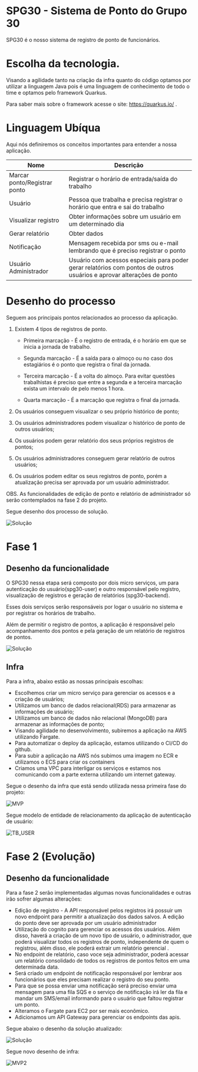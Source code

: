 # SPG30  - Sistema de Ponto do Grupo 30

SPG30 é o nosso sistema de registro de ponto de funcionários.

# Escolha da tecnologia. 

Visando a agilidade tanto na criação da infra quanto do código optamos por utilizar a linguagem Java pois é uma linguagem de conhecimento de todo o time e optamos pelo framework Quarkus. 

Para saber mais sobre o framework acesse o site: https://quarkus.io/ .

# Linguagem Ubíqua 

Aqui nós definiremos os conceitos importantes para entender a nossa aplicação.

| Nome | Descrição |
|------| --------- | 
| Marcar ponto/Registrar ponto | Registrar o horário de entrada/saída do trabalho |
| Usuário | Pessoa que trabalha e precisa registrar o horário que entra e sai do trabalho |
| Visualizar registro | Obter informações sobre um usuário em um determinado dia |
| Gerar relatório | Obter dados  |
| Notificação | Mensagem recebida por sms ou e-mail lembrando que é preciso registrar o ponto |
| Usuário Administrador | Usuário com acessos especiais para poder gerar relatórios com pontos de outros usuários e aprovar alterações de ponto |

# Desenho do processo

Seguem aos principais pontos relacionados ao processo da aplicação.

 1. Existem 4 tipos de registros de ponto.

	* Primeira marcação - É o registro de entrada, é o horário em que se inicia a jornada de trabalho.

	 * Segunda marcação - É a saída para o almoço ou no caso dos estagiários é o ponto que registra o final da jornada.

	 * Terceira marcação - É a volta do almoço. Para evitar questões trabalhistas é preciso que entre a segunda e a terceira marcação exista um intervalo de pelo menos 1 hora.

	 * Quarta marcação - É a marcação que registra o final da jornada.

2. Os usuários conseguem visualizar o seu próprio histórico de ponto; 
3. Os usuários administradores podem visualizar o histórico de ponto de outros usuários;
4. Os usuários podem gerar relatório dos seus próprios registros de pontos;
5. Os usuários administradores conseguem gerar relatório de outros usuários; 
6. Os usuários podem editar os seus registros de ponto, porém a atualização precisa ser aprovada por um usuário administrador.

OBS. As funcionalidades de edição de ponto e relatório de administrador só serão contemplados na fase 2 do projeto.

Segue desenho dos processo de solução. 


![Solução](imagens/processo.png)


# Fase 1

## Desenho da funcionalidade

O SPG30 nessa etapa será composto por dois micro serviços, um para autenticação do usuário(spg30-user) e outro responsável pelo registro, visualização de registros e geração de relatórios (spg30-backend). 

Esses dois serviços serão responsáveis por logar o usuário no sistema e por registrar os horários de trabalho. 

Além de permitir o registro de pontos, a aplicação é responsável pelo acompanhamento dos pontos e pela geração de um relatório de registros de pontos. 

![Solução](imagens/solucao.png)


## Infra

Para a infra, abaixo estão as  nossas principais escolhas:

* Escolhemos criar um micro serviço para gerenciar os acessos e a criação de usuários; 
* Utilizamos um banco de dados relacional(RDS) para armazenar as informações de usuário;
* Utilizamos um banco de dados não relacional (MongoDB) para armazenar as informações de ponto;
* Visando agilidade no desenvolvimento, subiremos a aplicação na AWS utilizando Fargate.
* Para automatizar o deploy da aplicação, estamos utilizando o CI/CD do github. 
* Para subir a aplicação na AWS nós subimos uma imagem no ECR e utilizamos o ECS para criar os containers
* Criamos uma VPC para interligar os serviços e estamos nos comunicando com a parte externa utilizando um internet gateway. 

Segue o desenho da infra que está sendo utilizada nessa primeira fase do projeto:

![MVP](imagens/mvp1.png)

Segue modelo de entidade de relacionamento da aplicação de autenticação de usuário:

![TB_USER](imagens/tb_user.png)

# Fase 2 (Evolução)

## Desenho da funcionalidade

Para a fase 2 serão implementadas algumas novas funcionalidades e outras irão sofrer algumas alterações: 
* Edição de registro - A API responsável pelos registros irá possuir um novo endpoint para permitir a atualização dos dados salvos. A edição do ponto deve ser aprovada por um usuário administrador
* Utilização do cognito para gerenciar os acessos dos usuários. Além disso, haverá a criação de um novo tipo de usuário, o administrador, que poderá visualizar todos os registros de ponto, independente de quem o registrou, além disso, ele poderá extrair um relatório gerencial .
* No endpoint de relatório, caso voce seja administrador, poderá acessar um relatório consolidado de todos os registros de pontos feitos em uma determinada data. 
* Será criado um endpoint de notificação responsável por lembrar aos funcionários que eles precisam realizar o registro do seu ponto.
* Para que se possa enviar uma notificação será preciso enviar uma mensagem para uma fila SQS e o serviço de notificação irá ler da fila e mandar um SMS/email informando para o usuário que faltou registrar um ponto. 
* Alteramos o Fargate para EC2 por ser mais econômico.
* Adicionamos um API Gateway para gerenciar os endpoints das apis.

Segue abaixo o desenho da solução atualizado:

![Solução](imagens/processo_2.png)

Segue novo desenho de infra: 

![MVP2](imagens/infra2.png)